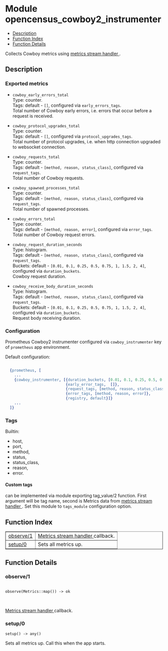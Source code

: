

# Module opencensus_cowboy2_instrumenter #
* [Description](#description)
* [Function Index](#index)
* [Function Details](#functions)

Collects Cowboy metrics using
[
metrics stream handler
](https://github.com/ninenines/cowboy/blob/master/src/cowboy_metrics_h.erl).

<a name="description"></a>

## Description ##


### <a name="Exported_metrics">Exported metrics</a> ###


* `cowboy_early_errors_total`<br />
Type: counter.<br />
Tags: default - `[]`, configured via `early_errors_tags`.<br />
Total number of Cowboy early errors, i.e. errors that occur before a request is received.

* `cowboy_protocol_upgrades_total`<br />
Type: counter.<br />
Tags: default - `[]`, configured via `protocol_upgrades_tags`.<br />
Total number of protocol upgrades, i.e. when http connection upgraded to websocket connection.

* `cowboy_requests_total`<br />
Type: counter.<br />
Tags: default - `[method, reason, status_class]`, configured via `request_tags`.<br />
Total number of Cowboy requests.

* `cowboy_spawned_processes_total`<br />
Type: counter.<br />
Tags: default - `[method, reason, status_class]`, configured via `request_tags`.<br />
Total number of spawned processes.

* `cowboy_errors_total`<br />
Type: counter.<br />
Tags: default - `[method, reason, error]`, configured via `error_tags`.<br />
Total number of Cowboy request errors.

* `cowboy_request_duration_seconds`<br />
Type: histogram.<br />
Tags: default - `[method, reason, status_class]`, configured via `request_tags`.<br />
Buckets: default - `[0.01, 0.1, 0.25, 0.5, 0.75, 1, 1.5, 2, 4]`, configured via `duration_buckets`.<br />
Cowboy request duration.

* `cowboy_receive_body_duration_seconds`<br />
Type: histogram.<br />
Tags: default - `[method, reason, status_class]`, configured via `request_tags`.<br />
Buckets: default - `[0.01, 0.1, 0.25, 0.5, 0.75, 1, 1.5, 2, 4]`, configured via `duration_buckets`.<br />
Request body receiving duration.



### <a name="Configuration">Configuration</a> ###

Prometheus Cowboy2 instrumenter configured via `cowboy_instrumenter` key of `prometheus`
app environment.

Default configuration:

```erlang

  {prometheus, [
    ...
    {cowboy_instrumenter, [{duration_buckets, [0.01, 0.1, 0.25, 0.5, 0.75, 1, 1.5, 2, 4]},
                           {early_error_tags,  []},
                           {request_tags, [method, reason, status_class]},
                           {error_tags, [method, reason, error]},
                           {registry, default}]}
    ...
  ]}
```


### <a name="Tags">Tags</a> ###

Builtin:
- host,
- port,
- method,
- status,
- status_class,
- reason,
- error.


#### <a name="Custom_tags">Custom tags</a> ####

can be implemented via module exporting tag_value/2 function.
First argument will be tag name, second is Metrics data from
[
metrics stream handler
](https://github.com/ninenines/cowboy/blob/master/src/cowboy_metrics_h.erl).
Set this module to `tags_module` configuration option.
<a name="index"></a>

## Function Index ##


<table width="100%" border="1" cellspacing="0" cellpadding="2" summary="function index"><tr><td valign="top"><a href="#observe-1">observe/1</a></td><td>
<a href="https://github.com/ninenines/cowboy/blob/master/src/cowboy_metrics_h.erl">
Metrics stream handler
</a> callback.</td></tr><tr><td valign="top"><a href="#setup-0">setup/0</a></td><td>
Sets all metrics up.</td></tr></table>


<a name="functions"></a>

## Function Details ##

<a name="observe-1"></a>

### observe/1 ###

<pre><code>
observe(Metrics::map()) -&gt; ok
</code></pre>
<br />

[
Metrics stream handler
](https://github.com/ninenines/cowboy/blob/master/src/cowboy_metrics_h.erl) callback.

<a name="setup-0"></a>

### setup/0 ###

`setup() -> any()`

Sets all metrics up. Call this when the app starts.

